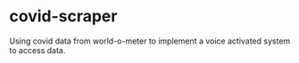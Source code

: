 # covid-scraper
Using covid data from world-o-meter to implement a voice activated system to access data.
